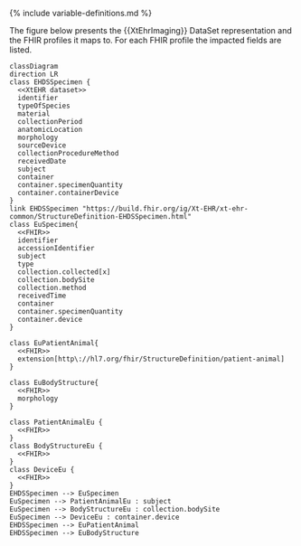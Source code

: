 {% include variable-definitions.md %}

The figure below presents the {{XtEhrImaging}} DataSet representation and the FHIR profiles it maps to. For each FHIR profile the impacted fields are listed.

```mermaid
classDiagram
direction LR
class EHDSSpecimen {
  <<XtEHR dataset>>
  identifier
  typeOfSpecies
  material
  collectionPeriod
  anatomicLocation
  morphology
  sourceDevice
  collectionProcedureMethod
  receivedDate
  subject
  container
  container.specimenQuantity
  container.containerDevice
}
link EHDSSpecimen "https://build.fhir.org/ig/Xt-EHR/xt-ehr-common/StructureDefinition-EHDSSpecimen.html"
class EuSpecimen{
  <<FHIR>>
  identifier
  accessionIdentifier
  subject
  type
  collection.collected[x]
  collection.bodySite
  collection.method
  receivedTime
  container
  container.specimenQuantity
  container.device
}

class EuPatientAnimal{
  <<FHIR>>
  extension[http\://hl7.org/fhir/StructureDefinition/patient-animal]
}

class EuBodyStructure{
  <<FHIR>>
  morphology
}

class PatientAnimalEu {
  <<FHIR>>
}
class BodyStructureEu {
  <<FHIR>>
}
class DeviceEu {
  <<FHIR>>
}
EHDSSpecimen --> EuSpecimen
EuSpecimen --> PatientAnimalEu : subject
EuSpecimen --> BodyStructureEu : collection.bodySite
EuSpecimen --> DeviceEu : container.device
EHDSSpecimen --> EuPatientAnimal
EHDSSpecimen --> EuBodyStructure
```

